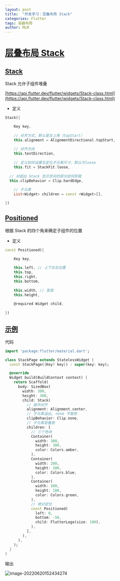 ```yaml
---
layout: post
title:  "开发学习：层叠布局 Stack"
categories: Flutter
tags: 容器布局
author: MLM
---
```

# [层叠布局 Stack]()

## [Stack]()

Stack 允许子组件堆叠

[https://api.flutter.dev/flutter/widgets/Stack-class.html](https://api.flutter.dev/flutter/widgets/Stack-class.html)

* 定义

```dart
Stack({

    Key key,
  
    // 对齐方式，默认是左上角（topStart）
    this.alignment = AlignmentDirectional.topStart,
  
    // 对齐方向
    this.textDirection,
  
    // 定义如何设置无定位子元素尺寸，默认为loose
    this.fit = StackFit.loose,
  
  // 对超出 Stack 显示空间的部分如何剪裁
  this.clipBehavior = Clip.hardEdge,
  
    // 子元素
    List<Widget> children = const <Widget>[],

})
```

## [Positioned]()

根据 Stack 的四个角来确定子组件的位置

* 定义

```dart
const Positioned({

    Key key,
  
    this.left, // 上下左右位置
    this.top,
    this.right,
    this.bottom,
  
    this.width, // 宽高
    this.height,
  
    @required Widget child,
  
})
```

## [示例]()

代码

```dart
import 'package:flutter/material.dart';

class StackPage extends StatelessWidget {
  const StackPage({Key? key}) : super(key: key);

  @override
  Widget build(BuildContext context) {
    return Scaffold(
      body: SizedBox(
        width: 300,
        height: 300,
        child: Stack(
          // 居中对齐
          alignment: Alignment.center,
          // 子元素溢出, none 不裁剪
          clipBehavior: Clip.none,
          // 子元素层叠放
          children: [
            // 三个色块
            Container(
              width: 300,
              height: 300,
              color: Colors.amber,
            ),
            Container(
              width: 200,
              height: 200,
              color: Colors.blue,
            ),
            Container(
              width: 100,
              height: 100,
              color: Colors.green,
            ),
            // 绝对定位
            const Positioned(
              left: 0,
              bottom: -50,
              child: FlutterLogo(size: 100),
            ),
          ],
        ),
      ),
    );
  }
}
```

输出

![image-20220620152434274](https://molingmiao.github.io/pic/image-20220620152434274.png)
